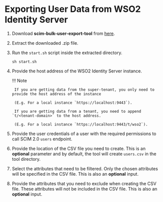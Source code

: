 # Exporting User Data from WSO2 Identity Server

1. Download **scim-bulk-user-export-tool** from [here](https://maven.wso2.org/nexus/content/groups/public/org/wso2/samples/is/scim.bulk.user.export.tool/4.3.2/scim.bulk.user.export.tool-4.3.2.zip).
2. Extract the downloaded .zip file.
3. Run the `start.sh` script inside the extracted directory.

    `sh start.sh`

4. Provide the host address of the WSO2 Identity Server instance.

    !!! Note
        
        If you are getting data from the super-tenant, you only need to provide the host address of the instance 
        
        (E.g. For a local instance `https://localhost:9443`). 
        
        If you are getting data from a tenant, you need to append `t/<tenant-domain>` to the host address. 
        
        (E.g. For a local instance `https://localhost:9443/t/wso2`).
    
5. Provide the user credentials of a user with the required permissions to call SCIM 2.0 `users` endpoint.
6. Provide the location of the CSV file you need to create. This is an **optional** parameter and by default, 
the tool will create `users.csv` in the tool directory.
7. Select the attributes that need to be filtered. Only the chosen attributes will be specified in the CSV file.
This is also an **optional** input.
8. Provide the attributes that you need to exclude when creating the CSV file. These attributes will not be included in 
the CSV file. This is also an **optional** input.
